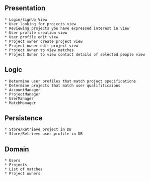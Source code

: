 ## Presentation
    * Login/SignUp View  
    * User looking for projects view  
    * Reviewing projects you have expressed interest in view  
    * User profile creation view  
    * User profile edit view  
    * Project owner create project view  
    * Project owner edit project view  
    * Project Owner to view matches  
    * Project Owner to view contact details of selected people view  
## Logic  
    * Determine user profiles that match project specifications  
    * Determine projects that match user qualifiticaions  
    * AccountManager  
    * ProjectManager  
    * UserManager  
    * MatchManager  
## Persistence  
    * Store/Retrieve project in DB  
    * Store/Retrieve user profile in DB  
## Domain  
    * Users  
    * Projects  
    * List of matches  
    * Project owners  
